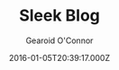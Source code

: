 ---
title: Sleek Blog
github: https://github.com/bawn92/sleek_blog
demo: https://www.gearoidoconnor.ie/
author: Gearoid O'Connor
ssg:
  - Jekyll
cms:
  - No Cms
date: 2016-01-05T20:39:17.000Z
description: A Empty template blog
stale: true
disabled: true
disabled_reason: demo url not found
---